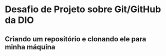 # Desafio de Projeto sobre Git/GitHub da DIO 


## Criando um repositório e clonando ele para minha máquina
